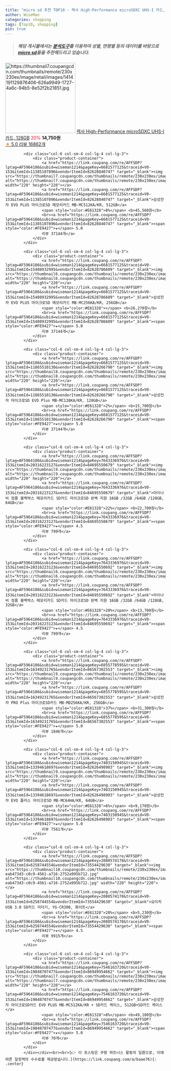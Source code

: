 ```yaml
---
title: "micro sd 추천 TOP10 - 렉사 High-Performance microSDXC UHS-I 카드, 128GB"
author: WiseMan
categories: shopping
tags: [Top10, shopping]
pin: true
---
```


> ##### 해당 게시물에서는 [**분석도구**](https://itemscout.io/)를 이용하여 **성별**, **연령별** 등의 데이터를 바탕으로 [**micro sd**](https://link.coupang.com/a/baae76)들을 추천해드리고 있습니다.
<div class="container"><div class="row">
            <div class="col-6 col-sm-4 col-lg-4 col-lg-3">
                <div class="product-container">
                    <a href="https://link.coupang.com/re/AFFSDP?lptag=AF5964186&subid=wiseman1214&pageKey=159393594&traceid=V0-153&itemId=39758311&vendorItemId=3894950366" target="_blank"><img src="https://thumbnail7.coupangcdn.com/thumbnails/remote/230x230ex/image/retail/images/1414191129876406-626a9949-1727-4a6c-94b5-8e52f2b21851.jpg" alt="https://thumbnail7.coupangcdn.com/thumbnails/remote/230x230ex/image/retail/images/1414191129876406-626a9949-1727-4a6c-94b5-8e52f2b21851.jpg" width="220" height="220"></a>
                    <a href="https://link.coupang.com/re/AFFSDP?lptag=AF5964186&subid=wiseman1214&pageKey=159393594&traceid=V0-153&itemId=39758311&vendorItemId=3894950366" target="_blank">렉사 High-Performance microSDXC UHS-I 카드, 128GB</a>
                    <span style="color:#E61328">20%</span> <b>14,750원</b>
                    <br><a href="https://link.coupang.com/re/AFFSDP?lptag=AF5964186&subid=wiseman1214&pageKey=159393594&traceid=V0-153&itemId=39758311&vendorItemId=3894950366" target="_blank"><span style="color:#FE9427">★</span> 5.0
                    리뷰 16862개</a>
                </div>
            </div>
            
            <div class="col-6 col-sm-4 col-lg-4 col-lg-3">
                <div class="product-container">
                    <a href="https://link.coupang.com/re/AFFSDP?lptag=AF5964186&subid=wiseman1214&pageKey=6681577125&traceid=V0-153&itemId=11385107896&vendorItemId=82628840747" target="_blank"><img src="https://thumbnail7.coupangcdn.com/thumbnails/remote/230x230ex/image/vendor_inventory/15b3/bcd2f0ce9b59e71e268e7a19a59697882641f527c5d1df8a4494dc22c62d.png" alt="https://thumbnail7.coupangcdn.com/thumbnails/remote/230x230ex/image/vendor_inventory/15b3/bcd2f0ce9b59e71e268e7a19a59697882641f527c5d1df8a4494dc22c62d.png" width="220" height="220"></a>
                    <a href="https://link.coupang.com/re/AFFSDP?lptag=AF5964186&subid=wiseman1214&pageKey=6681577125&traceid=V0-153&itemId=11385107896&vendorItemId=82628840747" target="_blank">삼성전자 EVO PLUS 마이크로SD 메모리카드 MB-MC512KA/KR, 512GB</a>
                    <span style="color:#E61328">8%</span> <b>45,560원</b>
                    <br><a href="https://link.coupang.com/re/AFFSDP?lptag=AF5964186&subid=wiseman1214&pageKey=6681577125&traceid=V0-153&itemId=11385107896&vendorItemId=82628840747" target="_blank"><span style="color:#FE9427">★</span> 5.0
                    리뷰 37144개</a>
                </div>
            </div>
            
            <div class="col-6 col-sm-4 col-lg-4 col-lg-3">
                <div class="product-container">
                    <a href="https://link.coupang.com/re/AFFSDP?lptag=AF5964186&subid=wiseman1214&pageKey=6681577125&traceid=V0-153&itemId=15408932995&vendorItemId=82628786609" target="_blank"><img src="https://thumbnail6.coupangcdn.com/thumbnails/remote/230x230ex/image/vendor_inventory/75ee/7502e21fb53caa302f97974ae14bfe9ba235b58ef441d677d509c0e95def.png" alt="https://thumbnail6.coupangcdn.com/thumbnails/remote/230x230ex/image/vendor_inventory/75ee/7502e21fb53caa302f97974ae14bfe9ba235b58ef441d677d509c0e95def.png" width="220" height="220"></a>
                    <a href="https://link.coupang.com/re/AFFSDP?lptag=AF5964186&subid=wiseman1214&pageKey=6681577125&traceid=V0-153&itemId=15408932995&vendorItemId=82628786609" target="_blank">삼성전자 EVO PLUS 마이크로SD 메모리카드 MB-MC256KA/KR, 256GB</a>
                    <span style="color:#E61328"></span> <b>26,270원</b>
                    <br><a href="https://link.coupang.com/re/AFFSDP?lptag=AF5964186&subid=wiseman1214&pageKey=6681577125&traceid=V0-153&itemId=15408932995&vendorItemId=82628786609" target="_blank"><span style="color:#FE9427">★</span> 5.0
                    리뷰 37144개</a>
                </div>
            </div>
            
            <div class="col-6 col-sm-4 col-lg-4 col-lg-3">
                <div class="product-container">
                    <a href="https://link.coupang.com/re/AFFSDP?lptag=AF5964186&subid=wiseman1214&pageKey=6681577125&traceid=V0-153&itemId=11865510130&vendorItemId=82628266790" target="_blank"><img src="https://thumbnail8.coupangcdn.com/thumbnails/remote/230x230ex/image/vendor_inventory/b11f/1e7bb8d3a359126b89e6c5311acc6237ab960c9306ea3e9a12d69d5bad8b.jpg" alt="https://thumbnail8.coupangcdn.com/thumbnails/remote/230x230ex/image/vendor_inventory/b11f/1e7bb8d3a359126b89e6c5311acc6237ab960c9306ea3e9a12d69d5bad8b.jpg" width="220" height="220"></a>
                    <a href="https://link.coupang.com/re/AFFSDP?lptag=AF5964186&subid=wiseman1214&pageKey=6681577125&traceid=V0-153&itemId=11865510130&vendorItemId=82628266790" target="_blank">삼성전자 마이크로SD EVO Plus MB-MC128KA/KR, 128GB</a>
                    <span style="color:#E61328">2%</span> <b>15,700원</b>
                    <br><a href="https://link.coupang.com/re/AFFSDP?lptag=AF5964186&subid=wiseman1214&pageKey=6681577125&traceid=V0-153&itemId=11865510130&vendorItemId=82628266790" target="_blank"><span style="color:#FE9427">★</span> 5.0
                    리뷰 37144개</a>
                </div>
            </div>
            
            <div class="col-6 col-sm-4 col-lg-4 col-lg-3">
                <div class="product-container">
                    <a href="https://link.coupang.com/re/AFFSDP?lptag=AF5964186&subid=wiseman1214&pageKey=7643336976&traceid=V0-153&itemId=20316223127&vendorItemId=84695550679" target="_blank"><img src="https://thumbnail9.coupangcdn.com/thumbnails/remote/230x230ex/image/vendor_inventory/628e/a92b686823b1194a452a9d88dc608667d135fc69c4cc5d0b5146b8a04eea.jpg" alt="https://thumbnail9.coupangcdn.com/thumbnails/remote/230x230ex/image/vendor_inventory/628e/a92b686823b1194a452a9d88dc608667d135fc69c4cc5d0b5146b8a04eea.jpg" width="220" height="220"></a>
                    <a href="https://link.coupang.com/re/AFFSDP?lptag=AF5964186&subid=wiseman1214&pageKey=7643336976&traceid=V0-153&itemId=20316223127&vendorItemId=84695550679" target="_blank">아이나비 정품 블랙박스 메모리카드 SD카드 마이크로SD 완벽 지원 16GB /32GB /64GB /128GB, 64GB</a>
                    <span style="color:#E61328">22%</span> <b>22,700원</b>
                    <br><a href="https://link.coupang.com/re/AFFSDP?lptag=AF5964186&subid=wiseman1214&pageKey=7643336976&traceid=V0-153&itemId=20316223127&vendorItemId=84695550679" target="_blank"><span style="color:#FE9427">★</span> 4.5
                    리뷰 799개</a>
                </div>
            </div>
            
            <div class="col-6 col-sm-4 col-lg-4 col-lg-3">
                <div class="product-container">
                    <a href="https://link.coupang.com/re/AFFSDP?lptag=AF5964186&subid=wiseman1214&pageKey=7643336976&traceid=V0-153&itemId=20316223123&vendorItemId=84695550692" target="_blank"><img src="https://thumbnail6.coupangcdn.com/thumbnails/remote/230x230ex/image/vendor_inventory/b847/383b49df05519bcd3bb31bd25ba75acf4933ce53ec35c9dda956d3bd0a2b.jpg" alt="https://thumbnail6.coupangcdn.com/thumbnails/remote/230x230ex/image/vendor_inventory/b847/383b49df05519bcd3bb31bd25ba75acf4933ce53ec35c9dda956d3bd0a2b.jpg" width="220" height="220"></a>
                    <a href="https://link.coupang.com/re/AFFSDP?lptag=AF5964186&subid=wiseman1214&pageKey=7643336976&traceid=V0-153&itemId=20316223123&vendorItemId=84695550692" target="_blank">아이나비 정품 블랙박스 메모리카드 SD카드 마이크로SD 완벽 지원 16GB /32GB /64GB /128GB, 32GB</a>
                    <span style="color:#E61328">20%</span> <b>13,700원</b>
                    <br><a href="https://link.coupang.com/re/AFFSDP?lptag=AF5964186&subid=wiseman1214&pageKey=7643336976&traceid=V0-153&itemId=20316223123&vendorItemId=84695550692" target="_blank"><span style="color:#FE9427">★</span> 4.5
                    리뷰 799개</a>
                </div>
            </div>
            
            <div class="col-6 col-sm-4 col-lg-4 col-lg-3">
                <div class="product-container">
                    <a href="https://link.coupang.com/re/AFFSDP?lptag=AF5964186&subid=wiseman1214&pageKey=6855778595&traceid=V0-153&itemId=16349231765&vendorItemId=86567302553" target="_blank"><img src="https://thumbnail9.coupangcdn.com/thumbnails/remote/230x230ex/image/vendor_inventory/fcde/c52a8e641dba7804781cd88e03da299b428af8751a37ee3ac8c9ddba1a0c.jpg" alt="https://thumbnail9.coupangcdn.com/thumbnails/remote/230x230ex/image/vendor_inventory/fcde/c52a8e641dba7804781cd88e03da299b428af8751a37ee3ac8c9ddba1a0c.jpg" width="220" height="220"></a>
                    <a href="https://link.coupang.com/re/AFFSDP?lptag=AF5964186&subid=wiseman1214&pageKey=6855778595&traceid=V0-153&itemId=16349231765&vendorItemId=86567302553" target="_blank">삼성전자 PRO Plus 마이크로SD카드 MB-MD256KA/KR, 256GB</a>
                    <span style="color:#E61328">37%</span> <b>31,300원</b>
                    <br><a href="https://link.coupang.com/re/AFFSDP?lptag=AF5964186&subid=wiseman1214&pageKey=6855778595&traceid=V0-153&itemId=16349231765&vendorItemId=86567302553" target="_blank"><span style="color:#FE9427">★</span> 5.0
                    리뷰 1846개</a>
                </div>
            </div>
            
            <div class="col-6 col-sm-4 col-lg-4 col-lg-3">
                <div class="product-container">
                    <a href="https://link.coupang.com/re/AFFSDP?lptag=AF5964186&subid=wiseman1214&pageKey=7403150945&traceid=V0-153&itemId=13394618697&vendorItemId=82626498903" target="_blank"><img src="https://thumbnail9.coupangcdn.com/thumbnails/remote/230x230ex/image/vendor_inventory/515a/60edca82e44366334e77e5dfd3193d2fc507b15724d4f7bfccec717ffe9c.png" alt="https://thumbnail9.coupangcdn.com/thumbnails/remote/230x230ex/image/vendor_inventory/515a/60edca82e44366334e77e5dfd3193d2fc507b15724d4f7bfccec717ffe9c.png" width="220" height="220"></a>
                    <a href="https://link.coupang.com/re/AFFSDP?lptag=AF5964186&subid=wiseman1214&pageKey=7403150945&traceid=V0-153&itemId=13394618697&vendorItemId=82626498903" target="_blank">삼성전자 EVO 플러스 마이크로SD MB-MC64HA/KR, 64GB</a>
                    <span style="color:#E61328">6%</span> <b>9,170원</b>
                    <br><a href="https://link.coupang.com/re/AFFSDP?lptag=AF5964186&subid=wiseman1214&pageKey=7403150945&traceid=V0-153&itemId=13394618697&vendorItemId=82626498903" target="_blank"><span style="color:#FE9427">★</span> 5.0
                    리뷰 7561개</a>
                </div>
            </div>
            
            <div class="col-6 col-sm-4 col-lg-4 col-lg-3">
                <div class="product-container">
                    <a href="https://link.coupang.com/re/AFFSDP?lptag=AF5964186&subid=wiseman1214&pageKey=2080574178&traceid=V0-153&itemId=6258744554&vendorItemId=73554429630" target="_blank"><img src="https://thumbnail10.coupangcdn.com/thumbnails/remote/230x230ex/image/retail/images/2602665457854242-eab473d3-c0c9-4561-a716-2752a995b712.jpg" alt="https://thumbnail10.coupangcdn.com/thumbnails/remote/230x230ex/image/retail/images/2602665457854242-eab473d3-c0c9-4561-a716-2752a995b712.jpg" width="220" height="220"></a>
                    <a href="https://link.coupang.com/re/AFFSDP?lptag=AF5964186&subid=wiseman1214&pageKey=2080574178&traceid=V0-153&itemId=6258744554&vendorItemId=73554429630" target="_blank">요이치 USB 3.0 SD카드 리더기, YG-CR300, 화이트</a>
                    <span style="color:#E61328">20%</span> <b>5,230원</b>
                    <br><a href="https://link.coupang.com/re/AFFSDP?lptag=AF5964186&subid=wiseman1214&pageKey=2080574178&traceid=V0-153&itemId=6258744554&vendorItemId=73554429630" target="_blank"><span style="color:#FE9427">★</span> 4.5
                    리뷰 9915개</a>
                </div>
            </div>
            
            <div class="col-6 col-sm-4 col-lg-4 col-lg-3">
                <div class="product-container">
                    <a href="https://link.coupang.com/re/AFFSDP?lptag=AF5964186&subid=wiseman1214&pageKey=7546163720&traceid=V0-153&itemId=19848707477&vendorItemId=86949954662" target="_blank"><img src="https://thumbnail7.coupangcdn.com/thumbnails/remote/230x230ex/image/vendor_inventory/ee6c/490faed015c9a02afc0f81fffc54f2a1da6c92f9cd93c669313d5dda1837.jpg" alt="https://thumbnail7.coupangcdn.com/thumbnails/remote/230x230ex/image/vendor_inventory/ee6c/490faed015c9a02afc0f81fffc54f2a1da6c92f9cd93c669313d5dda1837.jpg" width="220" height="220"></a>
                    <a href="https://link.coupang.com/re/AFFSDP?lptag=AF5964186&subid=wiseman1214&pageKey=7546163720&traceid=V0-153&itemId=19848707477&vendorItemId=86949954662" target="_blank">삼성전자 마이크로SD카드 EVO PLUS MB-MC512KA/KR + SD카드 케이스, 512GB+SD카드 케이스</a>
                    <span style="color:#E61328">8%</span> <b>49,100원</b>
                    <br><a href="https://link.coupang.com/re/AFFSDP?lptag=AF5964186&subid=wiseman1214&pageKey=7546163720&traceid=V0-153&itemId=19848707477&vendorItemId=86949954662" target="_blank"><span style="color:#FE9427">★</span> 5.0
                    리뷰 70개</a>
                </div>
            </div>
            </div></div><br><br>[👉 이 포스팅은 쿠팡 파트너스 활동의 일환으로, 이에 따른 일정액의 수수료를 제공받습니다.](https://link.coupang.com/a/baae76){: .center}